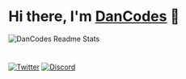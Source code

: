 # Hi there, I'm [DanCodes](https://dancodes.online) 👋

<picture>
  <source media="(prefers-color-scheme: dark)" srcset="https://github-readme-stats-dan-online.vercel.app/api?username=dan-online&show_icons=true&include_all_commits=true&count_private=true&theme=dark">
  <source media="(prefers-color-scheme: light)" srcset="https://github-readme-stats-dan-online.vercel.app/api?username=dan-online&show_icons=true&include_all_commits=true&count_private=true&theme=light">
  <img alt="DanCodes Readme Stats" src="https://github-readme-stats-dan-online.vercel.app/api?username=dan-online&show_icons=true&include_all_commits=true&count_private=true&theme=light">
</picture>

<!-- ![DanCodes Readme Stats](https://github-readme-stats-dan-online.vercel.app/api?username=dan-online&show_icons=true&include_all_commits=true&count_private=true&theme=dark) -->
<!-- ![DanCodes Readme Stats](https://github-readme-stats-dan-online.vercel.app/api?username=dan-online&show_icons=true&include_all_commits=true&count_private=true&theme=dark#gh-dark-mode-only) -->
<!-- ![DanCodes Readme Stats](https://github-readme-stats-dan-online.vercel.app/api?username=dan-online&show_icons=true&include_all_commits=true&count_private=true&theme=light#gh-light-mode-only) -->
#

[![Twitter](https://img.shields.io/badge/twitter-%231DA1F2.svg?style=for-the-badge&logo=twitter&logoColor=white)](https://api.dancodes.online/api/v2/link/twitter)
[![Discord](https://img.shields.io/badge/discord-%23738ADB.svg?style=for-the-badge&logo=discord&logoColor=white)](https://api.dancodes.online/api/v2/link/discord)

